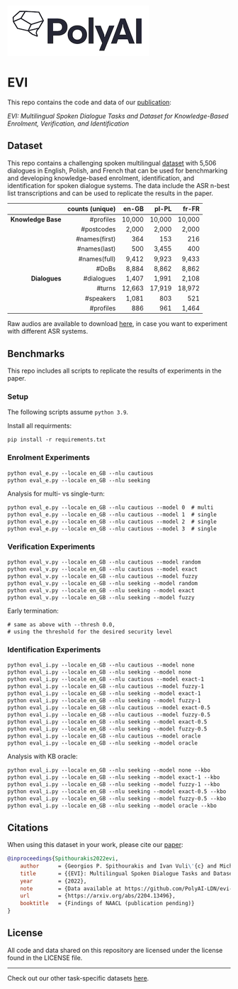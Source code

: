 [![PolyAI](polyai-logo.png)](https://poly-ai.com/)

# EVI

This repo contains the code and data
of our [publication](https://arxiv.org/abs/2204.13496):

*EVI: Multilingual Spoken Dialogue Tasks and Dataset for
Knowledge-Based Enrolment, Verification, and Identification*

## Dataset

This repo contains a challenging spoken multilingual [dataset](/data)
with 5,506 dialogues in English, Polish, and French
that can be used for benchmarking and developing
knowledge-based enrolment, identification, and identification
for spoken dialogue systems.
The data include the ASR n-best list transcriptions 
and can be used to replicate the results in the paper.


|             | counts (unique) | en-GB | pl-PL | fr-FR |
|------------:|----------------:|------:|------:|------:|
|**Knowledge Base**|\#profiles       | 10,000|10,000 | 10,000|
|                  |\#postcodes      |2,000  |2,000  |2,000  |
|                  |\#names(first)   | 364   |153    |216    |
|                  |\#names(last)    | 500   |3,455  |400    |
|                  |\#names(full)    | 9,412 |9,923  |9,433  |
|                  |\#DoBs           | 8,884 |8,862  |8,862  |
|**Dialogues**     |\#dialogues      |1,407  |1,991  |2,108  |
|                  |\#turns          | 12,663|17,919 |18,972 |
|                  |\#speakers       |1,081  |803    | 521   |
|                  |\#profiles       |886    | 961   |1,464  |

Raw audios are available to download [here](https://poly-public-data.s3.eu-west-2.amazonaws.com/evi-paper/audios.zip),
in case you want to experiment with different ASR systems.

## Benchmarks

This repo includes all scripts
to replicate the results of experiments in the paper.

### Setup

The following scripts assume `python 3.9`.

Install all requirments:

```
pip install -r requirements.txt
```


### Enrolment Experiments

```#bash
python eval_e.py --locale en_GB --nlu cautious
python eval_e.py --locale en_GB --nlu seeking
```

Analysis for multi- vs single-turn:
```#bash
python eval_e.py --locale en_GB --nlu cautious --model 0  # multi
python eval_e.py --locale en_GB --nlu cautious --model 1  # single
python eval_e.py --locale en_GB --nlu cautious --model 2  # single
python eval_e.py --locale en_GB --nlu cautious --model 3  # single
```

### Verification Experiments

```#bash
python eval_v.py --locale en_GB --nlu cautious --model random
python eval_v.py --locale en_GB --nlu cautious --model exact
python eval_v.py --locale en_GB --nlu cautious --model fuzzy
python eval_v.py --locale en_GB --nlu seeking --model random
python eval_v.py --locale en_GB --nlu seeking --model exact
python eval_v.py --locale en_GB --nlu seeking --model fuzzy
```

Early termination:
```
# same as above with --thresh 0.0,
# using the threshold for the desired security level 
```

### Identification Experiments

```#bash
python eval_i.py --locale en_GB --nlu cautious --model none
python eval_i.py --locale en_GB --nlu seeking --model none
python eval_i.py --locale en_GB --nlu cautious --model exact-1
python eval_i.py --locale en_GB --nlu cautious --model fuzzy-1
python eval_i.py --locale en_GB --nlu seeking --model exact-1
python eval_i.py --locale en_GB --nlu seeking --model fuzzy-1
python eval_i.py --locale en_GB --nlu cautious --model exact-0.5
python eval_i.py --locale en_GB --nlu cautious --model fuzzy-0.5
python eval_i.py --locale en_GB --nlu seeking --model exact-0.5
python eval_i.py --locale en_GB --nlu seeking --model fuzzy-0.5
python eval_i.py --locale en_GB --nlu cautious --model oracle
python eval_i.py --locale en_GB --nlu seeking --model oracle
```

Analysis with KB oracle:
```#bash
python eval_i.py --locale en_GB --nlu seeking --model none --kbo
python eval_i.py --locale en_GB --nlu seeking --model exact-1 --kbo
python eval_i.py --locale en_GB --nlu seeking --model fuzzy-1 --kbo
python eval_i.py --locale en_GB --nlu seeking --model exact-0.5 --kbo
python eval_i.py --locale en_GB --nlu seeking --model fuzzy-0.5 --kbo
python eval_i.py --locale en_GB --nlu seeking --model oracle --kbo
```

## Citations

When using this dataset in your work,
please cite our [paper](https://arxiv.org/abs/2204.13496):

```bibtex
@inproceedings{Spithourakis2022evi,
    author      = {Georgios P. Spithourakis and Ivan Vuli\'{c} and Micha\l{} Lis and I\~{n}igo Casanueva and Pawe\l{} Budzianowski},
    title       = {{EVI}: Multilingual Spoken Dialogue Tasks and Dataset for Knowledge-Based Enrolment, Verification, and Identification},
    year        = {2022},
    note        = {Data available at https://github.com/PolyAI-LDN/evi-paper},
    url         = {https://arxiv.org/abs/2204.13496},
    booktitle   = {Findings of NAACL (publication pending)}
}
```


## License
All code and data shared on this repository
are licensed under the license found in the LICENSE file.

___

Check out our other task-specific datasets
[here](https://github.com/PolyAI-LDN/task-specific-datasets).